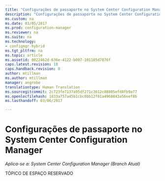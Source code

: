 ```yaml
---
title: "Configurações de passaporte no System Center Configuration Manager | Microsoft Docs"
description: "Configurações de passaporte no System Center Configuration Manager."
ms.custom: na
ms.date: 03/05/2017
ms.prod: configuration-manager
ms.reviewer: na
ms.suite: na
ms.technology:
- configmgr-hybrid
ms.tgt_pltfrm: na
ms.topic: article
ms.assetid: 0022462d-636e-4122-b007-101185d7876f
caps.latest.revision: 18
caps.handback.revision: 0
author: mtillman
ms.author: mtillman
manager: angrobe
translationtype: Human Translation
ms.sourcegitcommit: 2c723fe7137a95df271c3612c88805efd8fb9a77
ms.openlocfilehash: 1d33a757a45b1cbc0bb12f01a4968843a56eef8b
ms.lasthandoff: 03/06/2017

---
```

# <a name="passport-settings-in-system-center-configuration-manager"></a>Configurações de passaporte no System Center Configuration Manager

*Aplica-se a: System Center Configuration Manager (Branch Atual)*

TÓPICO DE ESPAÇO RESERVADO

